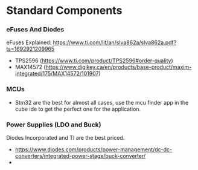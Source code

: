 # Standard Components

### eFuses And Diodes
eFuses Explained: https://www.ti.com/lit/an/slva862a/slva862a.pdf?ts=1692921209965

- TPS2596 (https://www.ti.com/product/TPS2596#order-quality)
- MAX14572 (https://www.digikey.ca/en/products/base-product/maxim-integrated/175/MAX14572/101907)

### MCUs
- Stm32 are the best for almost all cases, use the mcu finder app in the cube ide to get the perfect one for the application.

### Power Supplies (LDO and Buck)
Diodes Incorporated and TI are the best priced.

- https://www.diodes.com/products/power-management/dc-dc-converters/integrated-power-stage/buck-converter/
- 
